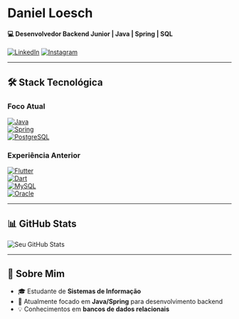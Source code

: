 # **Daniel Loesch** 
#### 💻 Desenvolvedor Backend Junior | Java | Spring | SQL

[![LinkedIn](https://img.shields.io/badge/LinkedIn-0077B5?style=flat&logo=linkedin&logoColor=white)](https://www.linkedin.com/in/loeschdev/)
[![Instagram](https://img.shields.io/badge/Instagram-E4405F?style=flat&logo=instagram&logoColor=white)](https://www.instagram.com/danielloesch_/)

---

## **🛠 Stack Tecnológica**

### **Foco Atual**
[![Java](https://img.shields.io/badge/Java-%23ED8B00.svg?style=flat&logo=java&logoColor=white)](https://www.java.com)  
[![Spring](https://img.shields.io/badge/Spring-6DB33F?style=flat&logo=spring&logoColor=white)](https://spring.io)  
[![PostgreSQL](https://img.shields.io/badge/PostgreSQL-4169E1?style=flat&logo=postgresql&logoColor=white)](https://www.postgresql.org)  

### **Experiência Anterior**
[![Flutter](https://img.shields.io/badge/Flutter-02569B?style=flat&logo=flutter&logoColor=white)](https://flutter.dev)  
[![Dart](https://img.shields.io/badge/Dart-0175C2?style=flat&logo=dart&logoColor=white)](https://dart.dev)  
[![MySQL](https://img.shields.io/badge/MySQL-4479A1?style=flat&logo=mysql&logoColor=white)](https://www.mysql.com)  
[![Oracle](https://img.shields.io/badge/Oracle-F80000?style=flat&logo=oracle&logoColor=white)](https://www.oracle.com/database/)  

---

## **📊 GitHub Stats**  
![Seu GitHub Stats](https://github-readme-stats.vercel.app/api?username=LoeschDev&show_icons=true&theme=default&hide_title=true&hide=stars,prs,issues,contribs&count_private=true&bg_color=00000000&text_color=777777&icon_color=2bbc8a)  

---

## 📌 Sobre Mim  
- 🎓 Estudante de **Sistemas de Informação**  
- 🌱 Atualmente focado em **Java/Spring** para desenvolvimento backend  
- 💡 Conhecimentos em **bancos de dados relacionais**  
